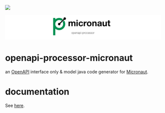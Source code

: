 [![][badge-ci]][workflow-ci]


![openapi-processor-micronaut logo](images/openapi-processor-micronaut@1280x200.png)

# openapi-processor-micronaut

an [OpenAPI][openapi] interface only & model java code generator for [Micronaut][micronaut].
 

# documentation

See [here][oap-docs].
  

[badge-license]: https://img.shields.io/badge/License-Apache%202.0-blue.svg?labelColor=313A42
[badge-ci]: https://github.com/openapi-processor/openapi-processor-micronaut/workflows/ci/badge.svg
[oap-license]: https://github.com/openapi-processor/openapi-processor-micronaut/blob/master/LICENSE
[workflow-ci]: https://github.com/openapi-processor/openapi-processor-micronaut/actions?query=workflow%3Aci
[oap-docs]: https://docs.openapiprocessor.io/micronaut
[openapi]: https://www.openapis.org/
[micronaut]: https://micronaut.io
